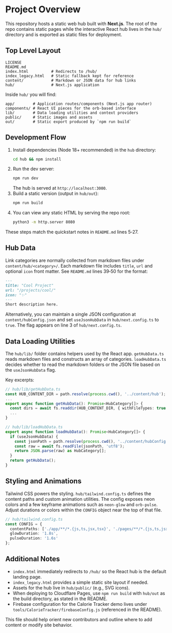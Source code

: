 # Project Overview

This repository hosts a static web hub built with **Next.js**.  The root of the repo contains static pages while the interactive React hub lives in the `hub/` directory and is exported as static files for deployment.

## Top Level Layout

```
LICENSE
README.md
index.html          # Redirects to /hub/
index_legacy.html   # Static fallback kept for reference
content/            # Markdown or JSON data for hub links
hub/                # Next.js application
```

Inside `hub/` you will find:

```
app/        # Application routes/components (Next.js app router)
components/ # React UI pieces for the orb-based interface
lib/        # Data loading utilities and context providers
public/     # Static images and assets
out/        # Static export produced by `npm run build`
```

## Development Flow

1. Install dependencies (Node 18+ recommended) in the `hub` directory:
   ```bash
   cd hub && npm install
   ```
2. Run the dev server:
   ```bash
   npm run dev
   ```
   The hub is served at `http://localhost:3000`.
3. Build a static version (output in `hub/out`):
   ```bash
   npm run build
   ```
4. You can view any static HTML by serving the repo root:
   ```bash
   python3 -m http.server 8080
   ```

These steps match the quickstart notes in `README.md` lines 5‑27.

## Hub Data

Link categories are normally collected from markdown files under `content/hub/<category>/`.  Each markdown file includes `title`, `url` and optional `icon` front matter.  See `README.md` lines 39‑50 for the format:

```markdown
---
title: "Cool Project"
url: "/projects/cool/"
icon: "✨"
---
Short description here.
```

Alternatively, you can maintain a single JSON configuration at `content/hubConfig.json` and set `useJsonHubData` in `hub/next.config.ts` to `true`.  The flag appears on line 3 of `hub/next.config.ts`.

## Data Loading Utilities

The `hub/lib/` folder contains helpers used by the React app. `getHubData.ts` reads markdown files and constructs an array of categories.  `loadHubData.ts` decides whether to read the markdown folders or the JSON file based on the `useJsonHubData` flag.

Key excerpts:

```ts
// hub/lib/getHubData.ts
const HUB_CONTENT_DIR = path.resolve(process.cwd(), '../content/hub');
...
export async function getHubData(): Promise<HubCategory[]> {
  const dirs = await fs.readdir(HUB_CONTENT_DIR, { withFileTypes: true });
  ...
}
```
```ts
// hub/lib/loadHubData.ts
export async function loadHubData(): Promise<HubCategory[]> {
  if (useJsonHubData) {
    const jsonPath = path.resolve(process.cwd(), '../content/hubConfig.json');
    const raw = await fs.readFile(jsonPath, 'utf8');
    return JSON.parse(raw) as HubCategory[];
  }
  return getHubData();
}
```

## Styling and Animations

Tailwind CSS powers the styling. `hub/tailwind.config.ts` defines the content paths and custom animation utilities.  The config exposes neon colors and a few keyframe animations such as `neon-glow` and `orb-pulse`. Adjust durations or colors within the `CONFIG` object near the top of that file.

```ts
// hub/tailwind.config.ts
const CONFIG = {
  contentPaths: ['./app/**/*.{js,ts,jsx,tsx}', './pages/**/*.{js,ts,jsx,tsx}', './components/**/*.{js,ts,jsx,tsx}'],
  glowDuration: '1.8s',
  pulseDuration: '1.6s'
};
```

## Additional Notes

- `index.html` immediately redirects to `/hub/` so the React hub is the default landing page.
- `index_legacy.html` provides a simple static site layout if needed.
- Assets for the hub live in `hub/public/` (e.g., SVG icons).
- When deploying to Cloudflare Pages, use `npm run build` with `hub/out` as the build directory, as stated in the README.
- Firebase configuration for the Calorie Tracker demo lives under `tools/CalorieTracker/firebaseConfig.js` (referenced in the README).

This file should help orient new contributors and outline where to add content or modify site behavior.
